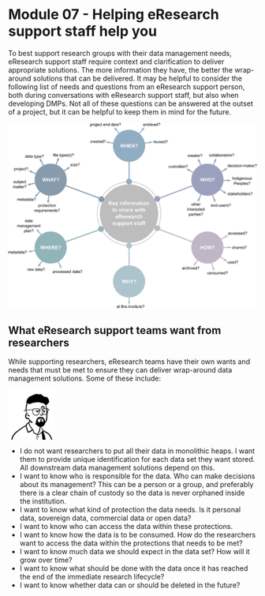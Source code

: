 # Module 07 - Helping eResearch support staff help you

To best support research groups with their data management needs, eResearch support staff require context and clarification to deliver appropriate solutions. The more information they have, the better the wrap-around solutions that can be delivered. It may be helpful to consider the following list of needs and questions from an eResearch support person, both during conversations with eResearch support staff, but also when developing DMPs. Not all of these questions can be answered at the outset of a project, but it can be helpful to keep them in mind for the future.

![The who, what, when, where, why, and how of data management](../figures/5Ws-eResearch-support-draft-v1.png)

## What eResearch support teams want from researchers

While supporting researchers, eResearch teams have their own wants and needs that must be met to ensure they can deliver wrap-around data management solutions. Some of these include:

<body>

  <div>
    <div style="float: left;">
        <img src="https://github.com/GenomicsAotearoa/data-management-resources/blob/main/docs/figures/Darryl-headshot.png?raw=true" style="float:left;" alt="Headshot of eResearch manager Darryl"/>
    </div>
    <div style="float: left;">
        <ul>
        <li>I do not want researchers to put all their data in monolithic heaps. I want them to provide unique identification for each data set they want stored. All downstream data management solutions depend on this.</li>
        <li>I want to know who is responsible for the data. Who can make decisions about its management?  This can be a person or a group, and preferably there is a clear chain of custody so the data is never orphaned inside the institution.</li>
        <li>I want to know what kind of protection the data needs. Is it personal data, sovereign data, commercial data or open data?</li>
        <li>I want to know who can access the data within these protections.</li>
        <li>I want to know how the data is to be consumed. How do the researchers want to access the data within the protections that needs to be met?</li>
        <li>I want to know much data we should expect in the data set? How will it grow over time?</li>
        <li>I want to know what should be done with the data once it has reached the end of the immediate research lifecycle?</li>
        <li>I want to know whether data can or should be deleted in the future?</li>
        </ul>
    </div>
  </div>


